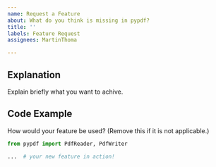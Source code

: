```yaml
---
name: Request a Feature
about: What do you think is missing in pypdf?
title: ''
labels: Feature Request
assignees: MartinThoma

---
```


## Explanation

Explain briefly what you want to achive.

## Code Example

How would your feature be used? (Remove this if it is not applicable.)

```python
from pypdf import PdfReader, PdfWriter

...  # your new feature in action!
```
